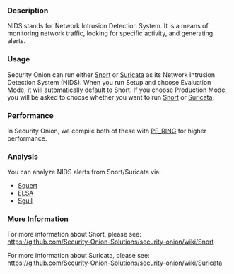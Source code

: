 ### Description
NIDS stands for Network Intrusion Detection System.  It is a means of monitoring network traffic, looking for specific activity, and generating alerts.

### Usage
Security Onion can run either [Snort](Snort) or [Suricata](Suricata) as its Network Intrusion Detection System (NIDS).  When you run Setup and choose Evaluation Mode, it will automatically default to Snort.  If you choose Production Mode, you will be asked to choose whether you want to run [Snort](Snort) or [Suricata](Suricata).

### Performance
In Security Onion, we compile both of these with [PF_RING](PF_RING) for higher performance.

### Analysis
You can analyze NIDS alerts from Snort/Suricata via:
- [Squert](Squert)
- [ELSA](ELSA)
- [Sguil](Sguil)

### More Information
For more information about Snort, please see:  
https://github.com/Security-Onion-Solutions/security-onion/wiki/Snort

For more information about Suricata, please see:  
https://github.com/Security-Onion-Solutions/security-onion/wiki/Suricata